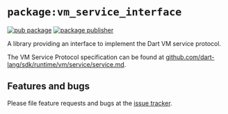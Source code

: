 # `package:vm_service_interface`

[![pub package](https://img.shields.io/pub/v/vm_service_interface.svg)](https://pub.dev/packages/vm_service_interface)
[![package publisher](https://img.shields.io/pub/publisher/vm_service_interface.svg)](https://pub.dev/packages/vm_service_interface/publisher)

A library providing an interface to implement the Dart VM service protocol.

The VM Service Protocol specification can be found at
[github.com/dart-lang/sdk/runtime/vm/service/service.md](https://github.com/dart-lang/sdk/blob/main/runtime/vm/service/service.md).

## Features and bugs

Please file feature requests and bugs at the [issue tracker][tracker].

[tracker]: https://github.com/dart-lang/sdk/issues
